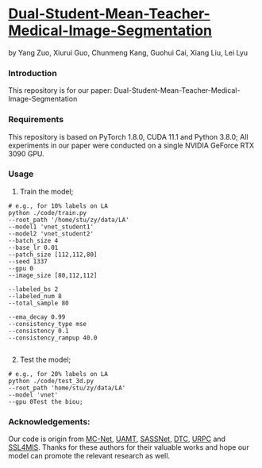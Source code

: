 
# [Dual-Student-Mean-Teacher-Medical-Image-Segmentation](https://github.com/tyrion1999/Dual-Student-Mean-Teacher-Medical-Image-Segmentation)
by Yang Zuo, Xiurui Guo, Chunmeng Kang, Guohui Cai, Xiang Liu, Lei Lyu

### Introduction
This repository is for our paper: Dual-Student-Mean-Teacher-Medical-Image-Segmentation

### Requirements
This repository is based on PyTorch 1.8.0, CUDA 11.1 and Python 3.8.0; All experiments in our paper were conducted on a single NVIDIA GeForce RTX 3090 GPU.

### Usage
1. Train the model;

```
# e.g., for 10% labels on LA
python ./code/train.py 
--root_path '/home/stu/zy/data/LA' 
--model1 'vnet_student1' 
--model2 'vnet_student2' 
--batch_size 4 
--base_lr 0.01 
--patch_size [112,112,80]
--seed 1337
--gpu 0
--image_size [80,112,112]

--labeled_bs 2
--labeled_num 8
--total_sample 80

--ema_decay 0.99
--consistency_type mse
--consistency 0.1
--consistency_rampup 40.0


```
2. Test the model;

```
# e.g., for 20% labels on LA
python ./code/test_3d.py 
--root_path 'home/stu/zy/data/LA' 
--model 'vnet' 
--gpu 0Test the biou;
```


### Acknowledgements:
Our code is origin from [MC-Net](https://github.com/ycwu1997/MC-Net), [UAMT](https://github.com/yulequan/UA-MT), [SASSNet](https://github.com/kleinzcy/SASSnet), [DTC](https://github.com/HiLab-git/DTC), [URPC](https://github.com/HiLab-git/SSL4MIS) and [SSL4MIS](https://github.com/HiLab-git/SSL4MIS). Thanks for these authors for their valuable works and hope our model can promote the relevant research as well.
